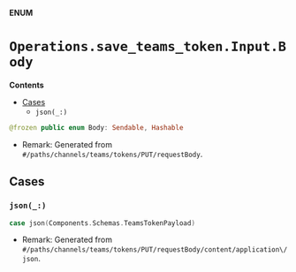 **ENUM**

# `Operations.save_teams_token.Input.Body`

**Contents**

- [Cases](#cases)
  - `json(_:)`

```swift
@frozen public enum Body: Sendable, Hashable
```

- Remark: Generated from `#/paths/channels/teams/tokens/PUT/requestBody`.

## Cases
### `json(_:)`

```swift
case json(Components.Schemas.TeamsTokenPayload)
```

- Remark: Generated from `#/paths/channels/teams/tokens/PUT/requestBody/content/application\/json`.
